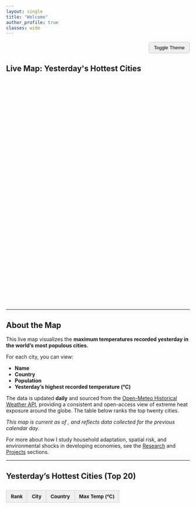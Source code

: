 ```yaml
---
layout: single
title: "Welcome"
author_profile: true
classes: wide
---
```


<div id="theme-toggle-wrapper" style="text-align: right; margin-top: 1rem;">
  <button id="theme-toggle" style="padding: 0.5em 1em; border: 1px solid #ccc; border-radius: 5px;">
    Toggle Theme
  </button>
</div>

## Live Map: Yesterday's Hottest Cities

<div id="cities-map" style="height: 600px; width: 100%; margin-bottom: 2em;"></div>


---

## About the Map

This live map visualizes the **maximum temperatures recorded yesterday in the world’s  most populous cities.**

For each city, you can view:

- **Name**
- **Country**
- **Population**
- **Yesterday’s highest recorded temperature (°C)**

The data is updated **daily** and sourced from the [Open-Meteo Historical Weather API](https://open-meteo.com/), providing a consistent and open-access view of extreme heat exposure around the globe. The table below ranks the top twenty cities.

_This map is current as of **<span id="current-date"></span>**, and reflects data collected for the previous calendar day._

For more about how I study household adaptation, spatial risk, and environmental shocks in developing economies, see the [Research](/research/) and [Projects](/projects/) sections.

---

## Yesterday’s Hottest Cities (Top 20)

<table id="temp-table" class="temp-ranking">
  <thead>
    <tr>
      <th>Rank</th>
      <th>City</th>
      <th>Country</th>
      <th>Max Temp (°C)</th>
    </tr>
  </thead>
  <tbody>
    <!-- Table rows will be inserted by JS -->
  </tbody>
</table>

<style>
  .temp-ranking {
    width: 100%;
    border-collapse: collapse;
    margin-top: 2em;
    font-size: 0.95em;
  }
  .temp-ranking th, .temp-ranking td {
    padding: 8px 12px;
    border: 1px solid #ccc;
    text-align: left;
  }
  .temp-ranking th {
    background-color: #f0f0f0;
  }
</style>

<script>
  fetch('/assets/data/city_temps.json')
    .then(response => response.json())
    .then(cities => {
      // Filter out missing temperature entries
      const validCities = cities.filter(c => c.max_temp_yesterday !== null);

      // Sort by temp descending
      validCities.sort((a, b) => b.max_temp_yesterday - a.max_temp_yesterday);

      // Take top 20
      const topCities = validCities.slice(0, 20);

      const tbody = document.querySelector("#temp-table tbody");
      topCities.forEach((city, index) => {
        const row = document.createElement("tr");
        row.innerHTML = `
          <td>${index + 1}</td>
          <td>${city.name}</td>
          <td>${city.country}</td>
          <td>${city.max_temp_yesterday.toFixed(1)}°C</td>
        `;
        tbody.appendChild(row);
      });
    })
    .catch(err => {
      console.error("Failed to load temperature data:", err);
    });
</script>


<!-- Leaflet CSS & JS -->
<link rel="stylesheet" href="https://unpkg.com/leaflet/dist/leaflet.css" />
<script src="https://unpkg.com/leaflet/dist/leaflet.js"></script>

<!-- Your map styles and script -->
<link rel="stylesheet" href="/assets/css/map.css" />
<script src="/assets/js/cities-map.js"></script>

<script>
  document.addEventListener("DOMContentLoaded", function () {
    const today = new Date();
    const formatted = today.toLocaleDateString(undefined, {
      year: 'numeric',
      month: 'long',
      day: 'numeric'
    });
    document.getElementById("current-date").textContent = formatted;
  });
</script>
